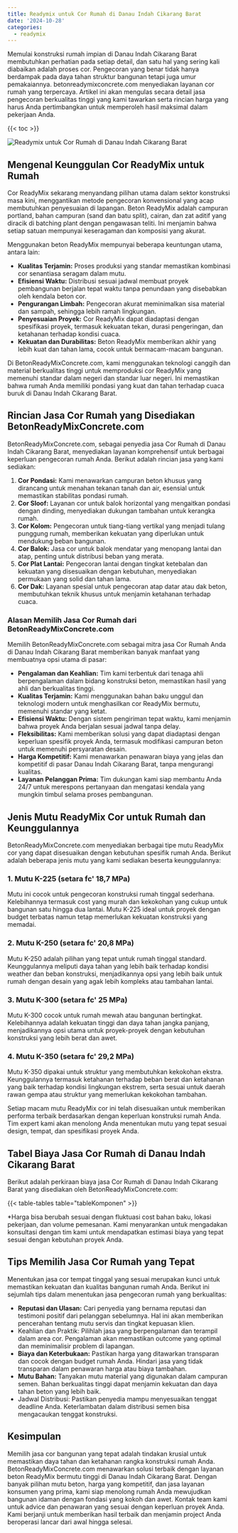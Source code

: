 ```yaml
---
title: Readymix untuk Cor Rumah di Danau Indah Cikarang Barat
date: '2024-10-28'
categories:
  - readymix
---
```


Memulai konstruksi rumah impian di Danau Indah Cikarang Barat membutuhkan perhatian pada setiap detail, dan satu hal yang sering kali diabaikan adalah proses cor. Pengecoran yang benar tidak hanya berdampak pada daya tahan struktur bangunan tetapi juga umur pemakaiannya. betonreadymixconcrete.com menyediakan layanan cor rumah yang terpercaya. Artikel ini akan mengulas secara detail jasa pengecoran berkualitas tinggi yang kami tawarkan serta rincian harga yang harus Anda pertimbangkan untuk memperoleh hasil maksimal dalam pekerjaan Anda.

{{< toc >}}

![Readymix untuk Cor Rumah di Danau Indah Cikarang Barat](https://betoncor8.github.io/cor/harga-beton-readymix-concrete%20(19).png)

## Mengenal Keunggulan Cor ReadyMix untuk Rumah

Cor ReadyMix sekarang menyandang pilihan utama dalam sektor konstruksi masa kini, menggantikan metode pengecoran konvensional yang acap membutuhkan penyesuaian di lapangan. Beton ReadyMix adalah campuran portland, bahan campuran (sand dan batu split), cairan, dan zat aditif yang diracik di batching plant dengan pengawasan teliti. Ini menjamin bahwa setiap satuan mempunyai keseragaman dan komposisi yang akurat.

Menggunakan beton ReadyMix mempunyai beberapa keuntungan utama, antara lain:

- **Kualitas Terjamin:** Proses produksi yang standar memastikan kombinasi cor senantiasa seragam dalam mutu.
- **Efisiensi Waktu:** Distribusi sesuai jadwal membuat proyek pembangunan berjalan tepat waktu tanpa penundaan yang disebabkan oleh kendala beton cor.
- **Pengurangan Limbah:** Pengecoran akurat meminimalkan sisa material dan sampah, sehingga lebih ramah lingkungan.
- **Penyesuaian Proyek:** Cor ReadyMix dapat diadaptasi dengan spesifikasi proyek, termasuk kekuatan tekan, durasi pengeringan, dan ketahanan terhadap kondisi cuaca.
- **Kekuatan dan Durabilitas:** Beton ReadyMix memberikan akhir yang lebih kuat dan tahan lama, cocok untuk bermacam-macam bangunan.

Di BetonReadyMixConcrete.com, kami menggunakan teknologi canggih dan material berkualitas tinggi untuk memproduksi cor ReadyMix yang memenuhi standar dalam negeri dan standar luar negeri. Ini memastikan bahwa rumah Anda memiliki pondasi yang kuat dan tahan terhadap cuaca buruk di Danau Indah Cikarang Barat.

## Rincian Jasa Cor Rumah yang Disediakan BetonReadyMixConcrete.com

BetonReadyMixConcrete.com, sebagai penyedia jasa Cor Rumah di Danau Indah Cikarang Barat, menyediakan layanan komprehensif untuk berbagai keperluan pengecoran rumah Anda. Berikut adalah rincian jasa yang kami sediakan:

1. **Cor Pondasi:** Kami menawarkan campuran beton khusus yang dirancang untuk menahan tekanan tanah dan air, esensial untuk memastikan stabilitas pondasi rumah.
2. **Cor Sloof:** Layanan cor untuk balok horizontal yang mengaitkan pondasi dengan dinding, menyediakan dukungan tambahan untuk kerangka rumah.
3. **Cor Kolom:** Pengecoran untuk tiang-tiang vertikal yang menjadi tulang punggung rumah, memberikan kekuatan yang diperlukan untuk mendukung beban bangunan.
4. **Cor Balok:** Jasa cor untuk balok mendatar yang menopang lantai dan atap, penting untuk distribusi beban yang merata.
5. **Cor Plat Lantai:** Pengecoran lantai dengan tingkat ketebalan dan kekuatan yang disesuaikan dengan kebutuhan, menyediakan permukaan yang solid dan tahan lama.
6. **Cor Dak:** Layanan spesial untuk pengecoran atap datar atau dak beton, membutuhkan teknik khusus untuk menjamin ketahanan terhadap cuaca.

### Alasan Memilih Jasa Cor Rumah dari BetonReadyMixConcrete.com

Memilih BetonReadyMixConcrete.com sebagai mitra jasa Cor Rumah Anda di Danau Indah Cikarang Barat memberikan banyak manfaat yang membuatnya opsi utama di pasar:

- **Pengalaman dan Keahlian:** Tim kami terbentuk dari tenaga ahli berpengalaman dalam bidang konstruksi beton, memastikan hasil yang ahli dan berkualitas tinggi.
- **Kualitas Terjamin:** Kami menggunakan bahan baku unggul dan teknologi modern untuk menghasilkan cor ReadyMix bermutu, memenuhi standar yang ketat.
- **Efisiensi Waktu:** Dengan sistem pengiriman tepat waktu, kami menjamin bahwa proyek Anda berjalan sesuai jadwal tanpa delay.
- **Fleksibilitas:** Kami memberikan solusi yang dapat diadaptasi dengan keperluan spesifik proyek Anda, termasuk modifikasi campuran beton untuk memenuhi persyaratan desain.
- **Harga Kompetitif:** Kami menawarkan penawaran biaya yang jelas dan kompetitif di pasar Danau Indah Cikarang Barat, tanpa mengurangi kualitas.
- **Layanan Pelanggan Prima:** Tim dukungan kami siap membantu Anda 24/7 untuk merespons pertanyaan dan mengatasi kendala yang mungkin timbul selama proses pembangunan.

## Jenis Mutu ReadyMix Cor untuk Rumah dan Keunggulannya

BetonReadyMixConcrete.com menyediakan berbagai tipe mutu ReadyMix cor yang dapat disesuaikan dengan kebutuhan spesifik rumah Anda. Berikut adalah beberapa jenis mutu yang kami sediakan beserta keunggulannya:

### 1\. Mutu K-225 (setara fc' 18,7 MPa)

Mutu ini cocok untuk pengecoran konstruksi rumah tinggal sederhana. Kelebihannya termasuk cost yang murah dan kekokohan yang cukup untuk bangunan satu hingga dua lantai. Mutu K-225 ideal untuk proyek dengan budget terbatas namun tetap memerlukan kekuatan konstruksi yang memadai.

### 2\. Mutu K-250 (setara fc' 20,8 MPa)

Mutu K-250 adalah pilihan yang tepat untuk rumah tinggal standard. Keunggulannya meliputi daya tahan yang lebih baik terhadap kondisi weather dan beban konstruksi, menjadikannya opsi yang lebih baik untuk rumah dengan desain yang agak lebih kompleks atau tambahan lantai.

### 3\. Mutu K-300 (setara fc' 25 MPa)

Mutu K-300 cocok untuk rumah mewah atau bangunan bertingkat. Kelebihannya adalah kekuatan tinggi dan daya tahan jangka panjang, menjadikannya opsi utama untuk proyek-proyek dengan kebutuhan konstruksi yang lebih berat dan awet.

### 4\. Mutu K-350 (setara fc' 29,2 MPa)

Mutu K-350 dipakai untuk struktur yang membutuhkan kekokohan ekstra. Keunggulannya termasuk ketahanan terhadap beban berat dan ketahanan yang baik terhadap kondisi lingkungan ekstrem, serta sesuai untuk daerah rawan gempa atau struktur yang memerlukan kekokohan tambahan.

Setiap macam mutu ReadyMix cor ini telah disesuaikan untuk memberikan performa terbaik berdasarkan dengan keperluan konstruksi rumah Anda. Tim expert kami akan menolong Anda menentukan mutu yang tepat sesuai design, tempat, dan spesifikasi proyek Anda.

## Tabel Biaya Jasa Cor Rumah di Danau Indah Cikarang Barat

Berikut adalah perkiraan biaya jasa Cor Rumah di Danau Indah Cikarang Barat yang disediakan oleh BetonReadyMixConcrete.com:

{{< table-tables table="tableKomponen" >}}

\*Harga bisa berubah sesuai dengan fluktuasi cost bahan baku, lokasi pekerjaan, dan volume pemesanan. Kami menyarankan untuk mengadakan konsultasi dengan tim kami untuk mendapatkan estimasi biaya yang tepat sesuai dengan kebutuhan proyek Anda.

## Tips Memilih Jasa Cor Rumah yang Tepat

Menentukan jasa cor tempat tinggal yang sesuai merupakan kunci untuk memastikan kekuatan dan kualitas bangunan rumah Anda. Berikut ini sejumlah tips dalam menentukan jasa pengecoran rumah yang berkualitas:

- **Reputasi dan Ulasan:** Cari penyedia yang bernama reputasi dan testimoni positif dari pelanggan sebelumnya. Hal ini akan memberikan pencerahan tentang mutu servis dan tingkat kepuasan klien.
- Keahlian dan Praktik: Pilihlah jasa yang berpengalaman dan terampil dalam area cor. Pengalaman akan memastikan outcome yang optimal dan meminimalisir problem di lapangan.
- **Biaya dan Keterbukaan:** Pastikan harga yang ditawarkan transparan dan cocok dengan budget rumah Anda. Hindari jasa yang tidak transparan dalam penawaran harga atau biaya tambahan.
- **Mutu Bahan:** Tanyakan mutu material yang digunakan dalam campuran semen. Bahan berkualitas tinggi dapat menjamin kekuatan dan daya tahan beton yang lebih baik.
- Jadwal Distribusi: Pastikan penyedia mampu menyesuaikan tenggat deadline Anda. Keterlambatan dalam distribusi semen bisa mengacaukan tenggat konstruksi.

## Kesimpulan

Memilih jasa cor bangunan yang tepat adalah tindakan krusial untuk memastikan daya tahan dan ketahanan rangka konstruksi rumah Anda. BetonReadyMixConcrete.com menawarkan solusi terbaik dengan layanan beton ReadyMix bermutu tinggi di Danau Indah Cikarang Barat. Dengan banyak pilihan mutu beton, harga yang kompetitif, dan jasa layanan konsumen yang prima, kami siap menolong rumah Anda mewujudkan bangunan idaman dengan fondasi yang kokoh dan awet. Kontak team kami untuk advice dan penawaran yang sesuai dengan keperluan proyek Anda. Kami berjanji untuk memberikan hasil terbaik dan menjamin project Anda beroperasi lancar dari awal hingga selesai.
